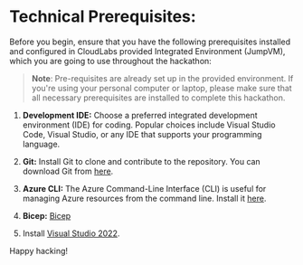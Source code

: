 # Technical Prerequisites:

Before you begin, ensure that you have the following prerequisites installed and configured in CloudLabs provided Integrated Environment (JumpVM), which you are going to use throughout the hackathon:
 
 > **Note**: Pre-requisites are already set up in the provided environment. If you're using your personal computer or laptop, please make sure that all necessary prerequisites are installed to complete this hackathon.
      
1. **Development IDE:** Choose a preferred integrated development environment (IDE) for coding. Popular choices include Visual Studio Code, Visual Studio, or any IDE that supports your programming language.

1. **Git:** Install Git to clone and contribute to the repository. You can download Git from [here](https://git-scm.com/).

1. **Azure CLI:** The Azure Command-Line Interface (CLI) is useful for managing Azure resources from the command line. Install it [here](https://docs.microsoft.com/en-us/cli/azure/install-azure-cli).

1. **Bicep:** [Bicep](https://learn.microsoft.com/en-us/azure/azure-resource-manager/bicep/deploy-powershell)

1. Install [Visual Studio 2022](https://visualstudio.microsoft.com/vs/).

Happy hacking!
